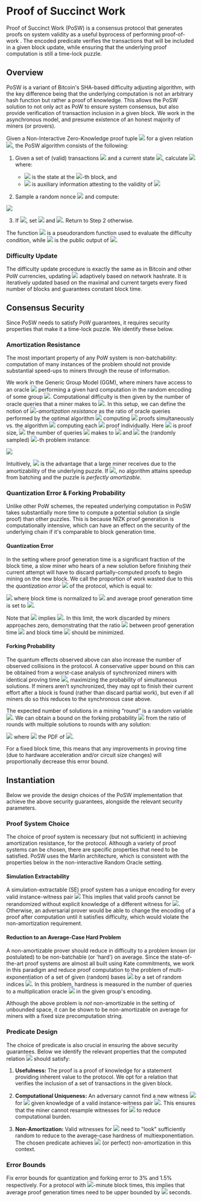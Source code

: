 # Proof of Succinct Work
Proof of Succinct Work (PoSW) is a consensus protocol that generates proofs on system validity as a useful byprocess of performing proof-of-work . The encoded predicate verifies the transactions that will be included in a given block update, while ensuring that the underlying proof computation is still a time-lock puzzle.

## Overview

PoSW is a variant of Bitcoin's SHA-based difficulty adjusting algorithm, with the key difference being that the underlying computation is not an arbitrary hash function but rather a proof of knowledge. This allows the PoSW solution to not only act as PoW to ensure system consensus, but also provide verification of transaction inclusion in a given block. We work in the asynchronous model, and presume existence of an honest majority of miners (or provers). 

Given a Non-Interactive Zero-Knowledge proof tuple <img src="https://render.githubusercontent.com/render/math?math=(\mathcal{G},\mathcal{P},\mathcal{V})"> for a given relation <img src="https://render.githubusercontent.com/render/math?math=\mathcal{R}">, the PoSW algorithm consists of the following:

1. Given a set of (valid) transactions <img src="https://render.githubusercontent.com/render/math?math=T_i = \{t_1, ..., t_n\}"> and a current state <img src="https://render.githubusercontent.com/render/math?math=\mathsf{state}_i">, calculate <img src="https://render.githubusercontent.com/render/math?math=\mathsf{NewState}(\mathsf{state}_i, T_i) \rightarrow (\mathsf{state}_{i+1}, w_{i+1})"> where:
	- <img src="https://render.githubusercontent.com/render/math?math=\mathsf{state}_i"> is the state at the <img src="https://render.githubusercontent.com/render/math?math=i">-th block, and
	- <img src="https://render.githubusercontent.com/render/math?math=w_i"> is auxiliary information attesting to the validity of <img src="https://render.githubusercontent.com/render/math?math=\mathsf{state}_{i+1}.">

2. Sample a random nonce <img src="https://render.githubusercontent.com/render/math?math=n"> and compute: 

<img src="https://render.githubusercontent.com/render/math?math=\mathcal{P}(\mathbf{crs}, \langle n,  \mathsf{state}_{i+1} \rangle, w_{i+1}) \rightarrow \pi_n.">

3. If <img src="https://render.githubusercontent.com/render/math?math=\mathsf{PRF}(\pi_n) \leq d">, set <img src="https://render.githubusercontent.com/render/math?math=n_{i+1} = n"> and <img src="https://render.githubusercontent.com/render/math?math=\pi_{i + 1} = \pi_n">. Return to Step 2 otherwise.

The function <img src="https://render.githubusercontent.com/render/math?math=\mathsf{PRF}"> is a pseudorandom function used to evaluate the difficulty condition, while <img src="https://render.githubusercontent.com/render/math?math=\mathbf{crs}"> is the public output of <img src="https://render.githubusercontent.com/render/math?math=\mathcal{G}">.

### Difficulty Update

The difficulty update procedure is exactly the same as in Bitcoin and other PoW currencies, updating <img src="https://render.githubusercontent.com/render/math?math=d"> adaptively based on network hashrate. It is iteratively updated based on the maximal and current targets every fixed number of blocks and guarantees constant block time.

## Consensus Security

Since PoSW needs to satisfy PoW guarantees, it requires security properties that make it a time-lock puzzle. We identify these below.

### Amortization Resistance

The most important property of any PoW system is non-batchability: computation of many instances of the problem should not provide substantial speed-ups to miners through the reuse of information.

We work in the Generic Group Model (GGM), where miners have access to an oracle <img src="https://render.githubusercontent.com/render/math?math=\mathcal{O}"> performing a given hard computation in the random encoding of some group <img src="https://render.githubusercontent.com/render/math?math=\mathbb{G}">. Computational difficulty is then given by the number of oracle queries that a miner makes to <img src="https://render.githubusercontent.com/render/math?math=\mathcal{O}">. In this setup, we can define the notion of <img src="https://render.githubusercontent.com/render/math?math=\epsilon">-*amortization resistance* as the ratio of oracle queries performed by the optimal algorithm <img src="https://render.githubusercontent.com/render/math?math=\mathcal{A}^{\mathcal{O}}_{\mathcal{P}, \ell(n)}"> computing <img src="https://render.githubusercontent.com/render/math?math=\ell(n) = \mathsf{poly}(n)"> proofs simultaneously vs. the algorithm <img src="https://render.githubusercontent.com/render/math?math=\mathcal{A}^{\mathcal{O}}_{\mathcal{P}, 1}"> computing each <img src="https://render.githubusercontent.com/render/math?math=\ell(n)"> proof individually. Here <img src="https://render.githubusercontent.com/render/math?math=n"> is proof size, <img src="https://render.githubusercontent.com/render/math?math=\mathsf{Queries}(\mathcal{A}^{\mathcal{O}})"> the number of queries <img src="https://render.githubusercontent.com/render/math?math=\mathcal{A}^{\mathcal{O}}"> makes to <img src="https://render.githubusercontent.com/render/math?math=\mathcal{O}"> and <img src="https://render.githubusercontent.com/render/math?math=\mathbf{x}_i"> the (randomly sampled) <img src="https://render.githubusercontent.com/render/math?math=i">-th problem instance: 

<img src="https://render.githubusercontent.com/render/math?math=\epsilon \leq 1 - \frac{\mathsf{Queries}(\mathcal{A}^{\mathcal{O}}_{\mathcal{P}, \ell(n)}(\{\mathbf{x_i}\}_{i = 1}^{\ell(n)}))}{\sum_{i = 1}^{\ell(n)} \mathsf{Queries}(\mathcal{A}^{\mathcal{O}}_{\mathcal{P}, 1}(\mathbf{x_i}))}.">

Intuitively, <img src="https://render.githubusercontent.com/render/math?math=\epsilon"> is the advantage that a large miner receives due to the amortizability of the underlying puzzle. If <img src="https://render.githubusercontent.com/render/math?math=\epsilon = 0">, no algorithm attains speedup from batching and the puzzle is *perfectly amortizable*. 

### Quantization Error \& Forking Probability

Unlike other PoW schemes, the repeated underlying computation in PoSW takes substantially more time to compute a potential solution (a single proof) than other puzzles. This is because NIZK proof generation is computationally intensive, which can have an effect on the security of the underlying chain if it's comparable to block generation time.

#### Quantization Error
 In the setting where proof generation time is a significant fraction of the block time, a slow miner who hears of a new solution before finishing their current attempt will have to discard partially-computed proofs to begin mining on the new block. We call the proportion of work wasted due to this the *quantization error* <img src="https://render.githubusercontent.com/render/math?math=\epsilon_Q"> of the protocol, which is equal to: 
 
 <img src="https://render.githubusercontent.com/render/math?math=\epsilon_Q = 1 - \frac{\tau}{e^{\tau} - 1},"> where block time is normalized to <img src="https://render.githubusercontent.com/render/math?math=1"> and average proof generation time is set to <img src="https://render.githubusercontent.com/render/math?math=\tau">.

Note that <img src="https://render.githubusercontent.com/render/math?math=\tau \rightarrow 0"> implies <img src="https://render.githubusercontent.com/render/math?math=\epsilon_Q \rightarrow 0">. In this limit, the work discarded by miners approaches zero, demonstrating that the ratio <img src="https://render.githubusercontent.com/render/math?math=\tau = \tau_p/\tau_b"> between proof generation time <img src="https://render.githubusercontent.com/render/math?math=\tau_p"> and block time <img src="https://render.githubusercontent.com/render/math?math=\tau_b"> should be minimized.

#### Forking Probability

The quantum effects observed above can also increase the number of observed collisions in the protocol. A conservative upper bound on this
can be obtained from a worst-case analysis of synchronized miners with identical proving time <img src="https://render.githubusercontent.com/render/math?math=\tau">, maximizing the probability of simultaneous solutions. If miners aren’t synchronized, they may opt to finish their current effort after a block is found (rather than discard partial work), but even if all miners do so this reduces to the synchronous case above.

The expected number of solutions in a mining “round” is a random variable <img src="https://render.githubusercontent.com/render/math?math=X \sim \mathsf{Po}(\tau)">. We can obtain a bound on the forking probability <img src="https://render.githubusercontent.com/render/math?math=\epsilon_F"> from the ratio of rounds with multiple solutions to rounds with any solution: 

<img src="https://render.githubusercontent.com/render/math?math=\epsilon_F \leq \frac{1 - \mathsf{Poisson}(1, \tau)}{1 - \mathsf{Poisson}(0, \tau)} \leq \frac{\tau}{2},"> where <img src="https://render.githubusercontent.com/render/math?math=f(q) = \mathsf{Poisson}(q,\tau)"> the PDF of <img src="https://render.githubusercontent.com/render/math?math=X">. 

For a fixed block time, this means that any improvements in proving time (due to hardware acceleration and/or circuit size changes) will proportionally decrease this error bound.

## Instantiation

Below we provide the design choices of the PoSW implementation that achieve the above security guarantees, alongside the relevant security parameters.

### Proof System Choice

The choice of proof system is necessary (but not sufficient) in achieving amortization resistance, for the protocol. Although a variety of proof systems can be chosen, there are specific properties that need to be satisfied. PoSW uses the Marlin architecture, which is consistent with the properties below in the non-interactive Random Oracle setting.

#### Simulation Extractability
A simulation-extractable (SE) proof system has a unique encoding for every valid instance-witness pair <img src="https://render.githubusercontent.com/render/math?math=\langle \phi, w\rangle."> This implies that valid proofs cannot be rerandomized without explicit knowledge of a different witness for <img src="https://render.githubusercontent.com/render/math?math=\phi">. Otherwise, an adversarial prover would be able to change the encoding of a proof after computation until it satisfies difficulty, which would violate the non-amortization requirement.

#### Reduction to an Average-Case Hard Problem

A non-amortizable prover should reduce in difficulty to a problem known (or postulated) to be non-batchable (or 'hard') on average. Since the state-of-the-art proof systems are almost all built using Kate commitments, we work in this paradigm and reduce proof computation to the problem of multi-exponentiation of a set of given (random) bases <img src="https://render.githubusercontent.com/render/math?math=\{G_i\}_{i = 1}^m \in \mathbb{G}^m"> by a set of random indices <img src="https://render.githubusercontent.com/render/math?math=\{x_i\}_{i  =1}^m \in \mathbb{Z}_p^m">. In this problem, hardness is measured in the number of queries to a multiplication oracle <img src="https://render.githubusercontent.com/render/math?math=\mathcal{O}_m"> in the given group's encoding.

Although the above problem is *not* non-amortizable in the setting of unbounded space, it can be shown to be non-amortizable on average for miners with a fixed size precomputation string.

### Predicate Design

The choice of predicate is also crucial in ensuring the above security guarantees. Below we identify the relevant properties that the computed relation <img src="https://render.githubusercontent.com/render/math?math=\mathcal{R}"> should satisfy:

1. **Usefulness:** The proof is a proof of knowledge for a statement providing inherent value to the protocol. We opt for a relation that verifies the inclusion of a set of transactions in the given block.

2. **Computational Uniqueness:** An adversary cannot find a new witness <img src="https://render.githubusercontent.com/render/math?math=w_2"> for <img src="https://render.githubusercontent.com/render/math?math=\phi"> given knowledge of a valid instance-witness pair <img src="https://render.githubusercontent.com/render/math?math=\langle \phi, w\rangle">. This ensures that the miner cannot resample witnesses for <img src="https://render.githubusercontent.com/render/math?math=\phi"> to reduce computational burden.

3. **Non-Amortization:** Valid witnesses for <img src="https://render.githubusercontent.com/render/math?math=\mathcal{R}"> need to "look" sufficiently random to reduce to the average-case hardness of multiexponentiation. The chosen predicate achieves <img src="https://render.githubusercontent.com/render/math?math=\epsilon = 0"> (or perfect) non-amortization in this context.


### Error Bounds

Fix error bounds for quantization and forking error to 3% and 1.5% respectively. For a protocol with <img src="https://render.githubusercontent.com/render/math?math=1">-minute block times, this implies that average proof generation times need to be upper bounded by <img src="https://render.githubusercontent.com/render/math?math=tau = 1.8 \approx 2"> seconds.
